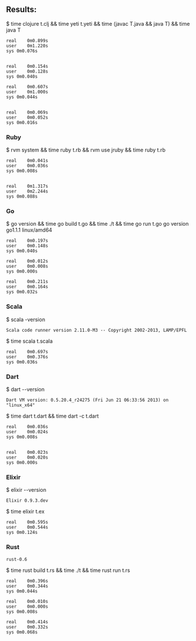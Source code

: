 ## Results:

$ time clojure t.clj && time yeti t.yeti && time (javac T.java && java T) && time java T 

    real	0m0.899s
    user	0m1.220s
    sys	0m0.076s


    real	0m0.154s
    user	0m0.128s
    sys	0m0.040s

    real	0m0.607s
    user	0m1.000s
    sys	0m0.044s


    real	0m0.069s
    user	0m0.052s
    sys	0m0.016s

### Ruby

$ rvm system && time ruby t.rb && rvm use jruby && time ruby t.rb

    real	0m0.041s
    user	0m0.036s
    sys	0m0.008s


    real	0m1.317s
    user	0m2.244s
    sys	0m0.088s

### Go

$ go version && time go build t.go && time ./t && time go run t.go
go version go1.1.1 linux/amd64

    real    0m0.197s
    user    0m0.148s
    sys 0m0.040s

    real    0m0.012s
    user    0m0.008s
    sys 0m0.000s

    real    0m0.211s
    user    0m0.164s
    sys 0m0.032s

### Scala

$ scala -version
    
    Scala code runner version 2.11.0-M3 -- Copyright 2002-2013, LAMP/EPFL

$ time scala t.scala

    real    0m0.697s
    user    0m0.376s
    sys 0m0.036s

### Dart

$ dart --version

    Dart VM version: 0.5.20.4_r24275 (Fri Jun 21 06:33:56 2013) on "linux_x64"

$ time dart t.dart && time dart -c t.dart

    real    0m0.036s
    user    0m0.024s
    sys 0m0.008s


    real    0m0.023s
    user    0m0.020s
    sys 0m0.000s

### Elixir

$ elixir --version

    Elixir 0.9.3.dev

$ time elixir t.ex

    real    0m0.595s
    user    0m0.544s
    sys 0m0.124s

### Rust

    rust-0.6

$ time rust build t.rs && time ./t && time rust run t.rs

    real    0m0.396s
    user    0m0.344s
    sys 0m0.044s

    real    0m0.010s
    user    0m0.000s
    sys 0m0.008s

    real    0m0.414s
    user    0m0.332s
    sys 0m0.068s
